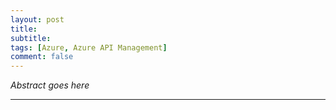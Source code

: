 ```yaml
---
layout: post
title: 
subtitle: 
tags: [Azure, Azure API Management]
comment: false
---
```


*Abstract goes here*

---
